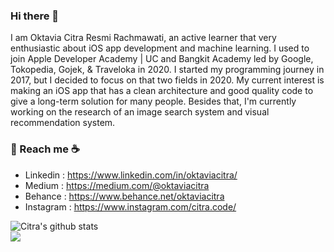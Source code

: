 ### Hi there 👋

<!--
**oktaviacitra/oktaviacitra** is a ✨ _special_ ✨ repository because its `README.md` (this file) appears on your GitHub profile.

Here are some ideas to get you started:

- 🔭 I’m currently working on ...
- 🌱 I’m currently learning ...
- 👯 I’m looking to collaborate on ...
- 🤔 I’m looking for help with ...
- 💬 Ask me about ...
- 📫 How to reach me: ...
- 😄 Pronouns: ...
- ⚡ Fun fact: ...
-->


I am Oktavia Citra Resmi Rachmawati, an active learner that very enthusiastic about iOS app development and machine learning. I used to join Apple Developer Academy | UC and Bangkit Academy led by Google, Tokopedia, Gojek, & Traveloka in 2020. I started my programming journey in 2017, but I decided to focus on that two fields in 2020. My current interest is making an iOS app that has a clean architecture and good quality code to give a long-term solution for many people. Besides that, I'm currently working on the research of an image search system and visual recommendation system.

### 💬 Reach me :coffee:
- Linkedin : https://www.linkedin.com/in/oktaviacitra/
- Medium : https://medium.com/@oktaviacitra
- Behance : https://www.behance.net/oktaviacitra
- Instagram : https://www.instagram.com/citra.code/

![Citra's github stats](https://github-readme-stats.vercel.app/api?username=oktaviacitra&show_icons=true&hide=["prs","issues","contribs"])<br>
<img align="left" src="https://github-readme-stats.vercel.app/api/top-langs/?username=oktaviacitra&layout=compact" />
